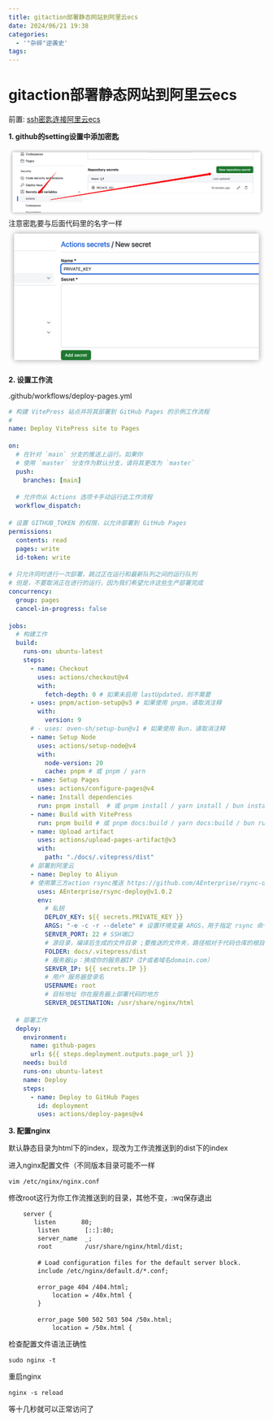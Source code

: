 ```yaml
---
title: gitaction部署静态网站到阿里云ecs
date: 2024/06/21 19:38
categories: 
  - '"杂碎"逆袭史'
tags:
---
```



# gitaction部署静态网站到阿里云ecs

前置: [ssh密匙连接阿里云ecs](ssh密匙连接阿里云ecs.md)


**1. github的setting设置中添加密匙**

![](../../../../../public/img/2024/Pasted%20image%2020240621062013.png)
注意密匙要与后面代码里的名字一样
![](../../../../../public/img/2024/Pasted%20image%2020240621062030.png)

**2. 设置工作流**

.github/workflows/deploy-pages.yml 

```yml
# 构建 VitePress 站点并将其部署到 GitHub Pages 的示例工作流程
#
name: Deploy VitePress site to Pages

on:
  # 在针对 `main` 分支的推送上运行。如果你
  # 使用 `master` 分支作为默认分支，请将其更改为 `master`
  push:
    branches: [main]

  # 允许你从 Actions 选项卡手动运行此工作流程
  workflow_dispatch:

# 设置 GITHUB_TOKEN 的权限，以允许部署到 GitHub Pages
permissions:
  contents: read
  pages: write
  id-token: write

# 只允许同时进行一次部署，跳过正在运行和最新队列之间的运行队列
# 但是，不要取消正在进行的运行，因为我们希望允许这些生产部署完成
concurrency:
  group: pages
  cancel-in-progress: false

jobs:
  # 构建工作
  build:
    runs-on: ubuntu-latest
    steps:
      - name: Checkout
        uses: actions/checkout@v4
        with:
          fetch-depth: 0 # 如果未启用 lastUpdated，则不需要
      - uses: pnpm/action-setup@v3 # 如果使用 pnpm，请取消注释
        with:
          version: 9
      # - uses: oven-sh/setup-bun@v1 # 如果使用 Bun，请取消注释
      - name: Setup Node
        uses: actions/setup-node@v4
        with:
          node-version: 20
          cache: pnpm # 或 pnpm / yarn
      - name: Setup Pages
        uses: actions/configure-pages@v4
      - name: Install dependencies
        run: pnpm install  # 或 pnpm install / yarn install / bun install
      - name: Build with VitePress
        run: pnpm build # 或 pnpm docs:build / yarn docs:build / bun run docs:build
      - name: Upload artifact
        uses: actions/upload-pages-artifact@v3
        with:
          path: "./docs/.vitepress/dist"
      # 部署到阿里云
      - name: Deploy to Aliyun
      # 使用第三方action rsync推送 https://github.com/AEnterprise/rsync-deploy
        uses: AEnterprise/rsync-deploy@v1.0.2
        env:
          # 私钥
          DEPLOY_KEY: ${{ secrets.PRIVATE_KEY }}
          ARGS: "-e -c -r --delete" # 设置环境变量 ARGS，用于指定 rsync 命令的参数，包括归档模式、详细输出、压缩传输、递归传输以及删除目标位置中源位置不存在的文件 
          SERVER_PORT: 22 # SSH端口
          # 源目录，编译后生成的文件目录 ;要推送的文件夹，路径相对于代码仓库的根目录，视情况替换为自己的文件夹路径
          FOLDER: docs/.vitepress/dist
          # 服务器ip：换成你的服务器IP（IP或者域名domain.com）
          SERVER_IP: ${{ secrets.IP }}
          # 用户 服务器登录名
          USERNAME: root
          # 目标地址 你在服务器上部署代码的地方
          SERVER_DESTINATION: /usr/share/nginx/html
          
  # 部署工作
  deploy:
    environment:
      name: github-pages
      url: ${{ steps.deployment.outputs.page_url }}
    needs: build
    runs-on: ubuntu-latest
    name: Deploy
    steps:
      - name: Deploy to GitHub Pages
        id: deployment
        uses: actions/deploy-pages@v4
```

**3. 配置nginx**

默认静态目录为html下的index，现改为工作流推送到的dist下的index

进入nginx配置文件（不同版本目录可能不一样
```
vim /etc/nginx/nginx.conf
```

修改root这行为你工作流推送到的目录，其他不变，:wq保存退出
```yml{5}
    server {
       listen       80;
        listen       [::]:80;
        server_name  _;
        root         /usr/share/nginx/html/dist;

        # Load configuration files for the default server block.
        include /etc/nginx/default.d/*.conf;

        error_page 404 /404.html;
            location = /40x.html {
        }

        error_page 500 502 503 504 /50x.html;
            location = /50x.html {
```

检查配置文件语法正确性
```
sudo nginx -t
```

重启nginx
```
nginx -s reload
```


等十几秒就可以正常访问了